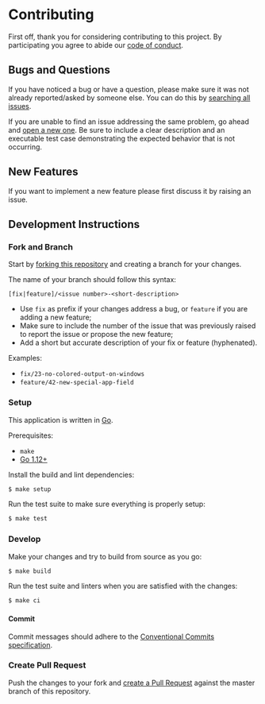# Contributing

First off, thank you for considering contributing to this project. By participating you agree to abide our [code of conduct](/CODE_OF_CONDUCT.md).

## Bugs and Questions

If you have noticed a bug or have a question, please make sure it was not already reported/asked by someone else. You can do this by [searching all issues](https://github.com/joaodrp/gelf-pretty/issues). 

If you are unable to find an issue addressing the same problem, go ahead and [open a new one](https://github.com/joaodrp/gelf-pretty/issues/new). Be sure to include a clear
  description and an executable test case demonstrating the expected behavior that is not occurring.

## New Features

If you want to implement a new feature please first discuss it by raising an issue.


## Development Instructions

### Fork and Branch

Start by [forking this repository](https://help.github.com/en/articles/fork-a-repo) and creating a branch for your changes. 

The name of your branch should follow this syntax:

```
[fix|feature]/<issue number>-<short-description>
```

- Use `fix` as prefix if your changes address a bug, or `feature` if you are adding a new feature;
- Make sure to include the number of the issue that was previously raised to report the issue or propose the new feature;
- Add a short but accurate description of your fix or feature (hyphenated). 

Examples:

- `fix/23-no-colored-output-on-windows`
- `feature/42-new-special-app-field`

### Setup

This application is written in [Go](https://golang.org/).

Prerequisites:

* `make`
* [Go 1.12+](http://golang.org/doc/install)


Install the build and lint dependencies:

``` sh
$ make setup
```

Run the test suite to make sure everything is properly setup:

``` sh
$ make test
```

### Develop

Make your changes and try to build from source as you go:

``` sh
$ make build
```

Run the test suite and linters when you are satisfied with the changes:

``` sh
$ make ci
```

#### Commit

Commit messages should adhere to the [Conventional Commits specification](https://conventionalcommits.org/).

### Create Pull Request

Push the changes to your fork and [create a Pull Request](https://help.github.com/en/articles/creating-a-pull-request) against the
master branch of this repository.
